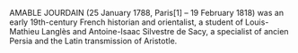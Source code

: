 AMABLE JOURDAIN (25 January 1788, Paris[1] – 19 February 1818) was an early 19th-century French historian and orientalist, a student of Louis-Mathieu Langlès and Antoine-Isaac Silvestre de Sacy, a specialist of ancien Persia and the Latin transmission of Aristotle.
